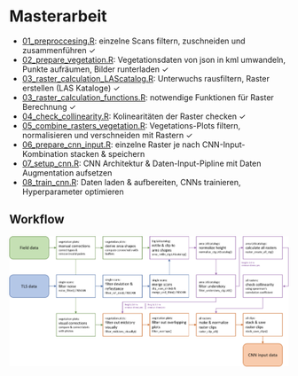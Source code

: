 # Masterarbeit 

* <a href ="https://github.com/zoeschindler/masterarbeit/blob/main/01_preproccesing.R">01_preproccesing.R</a>: einzelne Scans filtern, zuschneiden und zusammenführen ✓<br>
* <a href = "https://github.com/zoeschindler/masterarbeit/blob/main/02_prepare_vegetation.R">02_prepare_vegetation.R</a>: Vegetationsdaten von json in kml umwandeln, Punkte aufräumen, Bilder runterladen ✓<br>
* <a href = "https://github.com/zoeschindler/masterarbeit/blob/main/03_raster_calculation_LAScatalog.R">03_raster_calculation_LAScatalog.R</a>: Unterwuchs rausfiltern, Raster erstellen (LAS Kataloge) ✓<br>
* <a href = "https://github.com/zoeschindler/masterarbeit/blob/main/03_raster_calculation_functions.R">03_raster_calculation_functions.R</a>: notwendige Funktionen für Raster Berechnung ✓<br>
* <a href = "https://github.com/zoeschindler/masterarbeit/blob/main/04_check_collinearity.R">04_check_collinearity.R</a>: Kolinearitäten der Raster checken ✓<br>
* <a href = "https://github.com/zoeschindler/masterarbeit/blob/main/05_combine_rasters_vegetation.R">05_combine_rasters_vegetation.R</a>: Vegetations-Plots filtern, normalisieren und verschneiden mit Rastern ✓<br>
* <a href = "https://github.com/zoeschindler/masterarbeit/blob/main/06_prepare_cnn_input.R">06_prepare_cnn_input.R</a>: einzelne Raster je nach CNN-Input-Kombination stacken & speichern <br>
* <a href = "https://github.com/zoeschindler/masterarbeit/blob/main/07_setup_cnn.R">07_setup_cnn.R</a>: CNN Architektur & Daten-Input-Pipline mit Daten Augmentation aufsetzen <br>
* <a href = "https://github.com/zoeschindler/masterarbeit/blob/main/08_train_cnn.R">08_train_cnn.R</a>: Daten laden & aufbereiten, CNNs trainieren, Hyperparameter optimieren <br>

## Workflow

<img align="center" src="https://github.com/zoeschindler/masterarbeit/blob/main/Visualisierung_Workflow.png">
